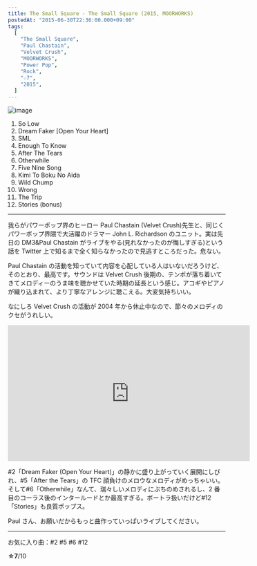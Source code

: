```yaml
---
title: The Small Square - The Small Square (2015, MOORWORKS)
postedAt: "2015-06-30T22:36:00.000+09:00"
tags:
  [
    "The Small Square",
    "Paul Chastain",
    "Velvet Crush",
    "MOORWORKS",
    "Power Pop",
    "Rock",
    "☆7",
    "2015",
  ]
---
```


![image](/images/122851893489_0.jpg)

1. So Low
2. Dream Faker \[Open Your Heart\]
3. SML
4. Enough To Know
5. After The Tears
6. Otherwhile
7. Five Nine Song
8. Kimi To Boku No Aida
9. Wild Chump
10. Wrong
11. The Trip
12. Stories (bonus)

---

我らがパワーポップ界のヒーロー Paul Chastain (Velvet Crush)先生と、同じくパワーポップ界隈で大活躍のドラマー John L. Richardson のユニット。実は先日の DM3&Paul Chastain がライブをやる(見れなかったのが悔しすぎる)という話を Twitter 上で知るまで全く知らなかったので見逃すところだった。危ない。

Paul Chastain の活動を知っていて内容を心配している人はいないだろうけど、そのとおり、最高です。サウンドは Velvet Crush 後期の、テンポが落ち着いてきてメロディーのうま味を聴かせていた時期の延長という感じ。アコギやピアノが織り込まれて、より丁寧なアレンジに聴こえる。大変気持ちいい。

なにしろ Velvet Crush の活動が 2004 年から休止中なので、節々のメロディのクセがうれしい。

<iframe width="560" height="315" src="https://www.youtube.com/embed/D62_TcQLoz4" frameborder="0" allowfullscreen=""></iframe>

#2「Dream Faker (Open Your Heart)」の静かに盛り上がっていく展開にしびれ、#5「After the Tears」の TFC 顔負けのメロウなメロディがめっちゃいい。そして#6「Otherwhile」なんて、瑞々しいメロディにぶちのめされるし、2 番目のコーラス後のインタールードとか最高すぎる。ボートラ扱いだけど#12「Stories」も良質ポップス。

Paul さん、お願いだからもっと曲作っていっぱいライブしてください。

---

お気に入り曲：#2 #5 #6 #12

**☆7**/10
